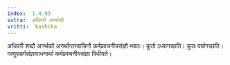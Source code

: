 ```yaml
---
index:  1.4.93
sutra:  अधिपरी अनर्थकौ
vritti:  kashika 
---
```


अधिपरी शब्दौ अनर्थकौ अनर्थान्तरवाचिनौ कर्मप्रवचनीयसंज्ञौ भवतः। कुतो ऽध्यागच्छति। कुतः पर्यागच्छति। गत्युपसर्गसंज्ञावाधनार्था कर्मप्रवचनीयसंज्ञा विधीयते।

